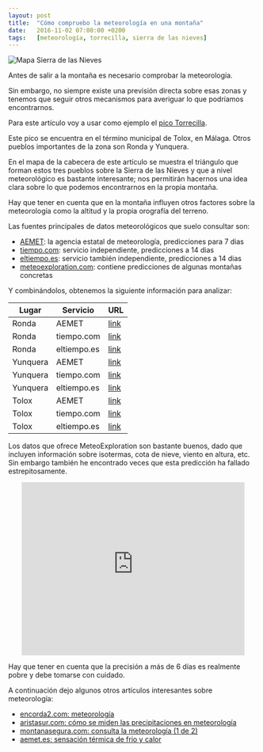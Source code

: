 ```yaml
---
layout: post
title:  "Cómo compruebo la meteorología en una montaña"
date:   2016-11-02 07:00:00 +0200
tags:	[meteorología, torrecilla, sierra de las nieves]
---
```


![Mapa Sierra de las Nieves][weather]

Antes de salir a la montaña es necesario comprobar la meteorología.

Sin embargo, no siempre existe una previsión directa sobre esas zonas y tenemos
que seguir otros mecanismos para averiguar lo que podríamos encontrarnos.

Para este artículo voy a usar como ejemplo el [pico Torrecilla][wiki_torrecilla].

<!--more-->

Este pico se encuentra en el término municipal de Tolox, en Málaga. Otros
pueblos importantes de la zona son Ronda y Yunquera.

En el mapa de la cabecera de este artículo se muestra el triángulo que forman
estos tres pueblos sobre la Sierra de las Nieves y que a nivel meteorológico
es bastante interesante; nos permitirán hacernos una idea clara sobre lo que
podemos encontrarnos en la propia montaña.

Hay que tener en cuenta que en la montaña influyen otros factores sobre la
meteorología como la altitud y la propia orografía del terreno.

Las fuentes principales de datos meteorológicos que suelo consultar son:

 * [AEMET][aemet]: la agencia estatal de meteorología, predicciones para 7 dias
 * [tiempo.com][tiempo.com]: servicio independiente, predicciones a 14 dias
 * [eltiempo.es][eltiempo.es]: servicio también independiente, predicciones a 14 dias
 * [meteoexploration.com][me.com]: contiene predicciones de algunas montañas concretas

Y combinándolos, obtenemos la siguiente información para analizar:

| Lugar		| Servicio	| URL				|
|---------------|---------------|-------------------------------|
| Ronda		| AEMET		| [link][aemet_ronda]		|
| Ronda		| tiempo.com	| [link][tiempo.com_ronda]	|
| Ronda		| eltiempo.es	| [link][eltiempo.es_ronda]	|
| Yunquera	| AEMET		| [link][aemet_yunquera]	|
| Yunquera	| tiempo.com	| [link][tiempo.com_yunquera]	|
| Yunquera	| eltiempo.es	| [link][eltiempo.es_yunquera]	|
| Tolox		| AEMET		| [link][aemet_tolox]		|
| Tolox		| tiempo.com	| [link][tiempo.com_tolox]	|
| Tolox		| eltiempo.es	| [link][eltiempo.es_tolox]	|

Los datos que ofrece MeteoExploration son bastante buenos, dado que incluyen
información sobre isotermas, cota de nieve, viento en altura, etc. Sin embargo
también he encontrado veces que esta predicción ha fallado estrepitosamente.

<center>
<iframe width="450" height="350" frameborder="0" scrolling="no"
	src="http://www.meteoexploration.com/mountain/getweather.php?code=IBP040&lang=es&si=Metric&wgsz=1">
</iframe>
</center>

Hay que tener en cuenta que la precisión a más de 6 días es realmente pobre
y debe tomarse con cuidado.

A continuación dejo algunos otros artículos interesantes sobre meteorología:

 * [encorda2.com: meteorología][encorda2.com]
 * [aristasur.com: cómo se miden las precipitaciones en meteorología][aristasur.com]
 * [montanasegura.com: consulta la meteorología (1 de 2)][montanasegura.com]
 * [aemet.es: sensación térmica de frio y calor][aemet.es_windchill]


[weather]:			{{site.url}}/assets/weather_sierra_nieves.png
[wiki_torrecilla]:		https://es.wikipedia.org/wiki/Torrecilla
[aemet]:			http://www.aemet.es/
[tiempo.com]:			http://www.tiempo.com/
[eltiempo.es]:			https://www.eltiempo.es
[me.com]:			http://meteoexploration.com/
[aemet_ronda]:			http://www.aemet.es/es/eltiempo/prediccion/municipios/ronda-id29084
[tiempo.com_ronda]:		http://www.tiempo.com/ronda.htm
[eltiempo.es_ronda]:		https://www.eltiempo.es/ronda.html
[aemet_yunquera]:		http://www.aemet.es/es/eltiempo/prediccion/municipios/yunquera-id29100
[tiempo.com_yunquera]:		http://www.tiempo.com/yunquera.htm
[eltiempo.es_yunquera]:		https://www.eltiempo.es/yunquera.html
[aemet_tolox]:			http://www.aemet.es/es/eltiempo/prediccion/municipios/tolox-id29090
[tiempo.com_tolox]:		http://www.tiempo.com/tolox.htm
[eltiempo.es_tolox]:		https://www.eltiempo.es/tolox.html
[encorda2.com]:			http://encorda2.com/seguridad-en-montana/meteorologia/
[aristasur.com]:		http://www.aristasur.com/contenido/como-se-miden-las-precipitaciones-en-meteorologia
[montanasegura.com]:		http://www.montanasegura.com/consulta-la-meteorologia/
[aemet.es_windchill]:		http://www.aemet.es/es/conocermas/montana/detalles/sensaciontermica
